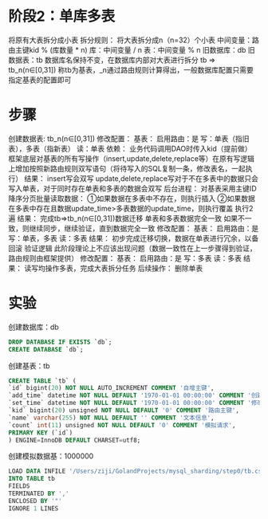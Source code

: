 阶段2：单库多表
====
将原有大表拆分成小表
拆分规则：
将大表拆分成n（n=32）个小表
中间变量：路由主键kid % (库数量 * n)
库：中间变量 / n
表：中间变量 % n
旧数据库：db
旧数据表：tb
数据库名保持不变，在数据库内部对大表进行拆分
tb => tb_n(n∈[0,31])
称tb为基表，_n通过路由规则计算得出，一般数据库配置只需要指定基表的配置即可

步骤
====
创建数据表:
tb_n(n∈[0,31])
修改配置：
基表：
启用路由：是
写：单表（指旧表），多表（指新表）
读：单表
依赖：
业务代码调用DAO时传入kid（提前做）
框架底层对基表的所有写操作（insert,update,delete,replace等）在原有写逻辑上增加按照新路由规则双写语句（将待写入的SQL复制一条，修改表名，一起执行）
结果：
insert写会双写
update,delete,replace写对于不在多表中的数据只会写入单表，对于同时存在单表和多表的数据会双写
后台进程：
对基表采用主键ID降序分页批量读取数据：
①如果数据在多表中不存在，则执行插入
②如果数据在多表中存在且数据update_time>多表数据的update_time，则执行覆盖
执行2遍
结果：
完成tb=>tb_n(n∈[0,31])数据迁移
单表和多表数据完全一致
如果不一致，则继续同步，继续验证，直到数据完全一致
修改配置：
基表：
启用路由：是
写：单表，多表
读：多表
结果：
初步完成迁移切换，数据在单表进行冗余，以备回滚
验证逻辑
此阶段理论上不应该出现问题（数据一致性在上一步骤得到验证，路由规则由框架提供）
修改配置：
基表：
启用路由：是
写：多表
读：多表
结果：
读写均操作多表，完成大表拆分任务
后续操作：
删除单表

实验
====
创建数据库：db
```sql
DROP DATABASE IF EXISTS `db`;
CREATE DATABASE `db`;
```
创建基表：tb
```sql
CREATE TABLE `tb` (
`id` bigint(20) NOT NULL AUTO_INCREMENT COMMENT '自增主键',
`add_time` datetime NOT NULL DEFAULT '1970-01-01 00:00:00' COMMENT '创建时间',
`set_time` datetime NOT NULL DEFAULT '1970-01-01 00:00:00' COMMENT '修改时间',
`kid` bigint(20) unsigned NOT NULL DEFAULT '0' COMMENT '路由主键',
`name` varchar(255) NOT NULL DEFAULT '' COMMENT '文本信息',
`count` int(11) unsigned NOT NULL DEFAULT '0' COMMENT '模拟请求',
PRIMARY KEY (`id`)
) ENGINE=InnoDB DEFAULT CHARSET=utf8;
```
创建模拟数据基：1000000
```sql
LOAD DATA INFILE '/Users/ziji/GolandProjects/mysql_sharding/step0/tb.csv'
INTO TABLE tb
FIELDS
TERMINATED BY ','
ENCLOSED BY '"'
IGNORE 1 LINES
```

